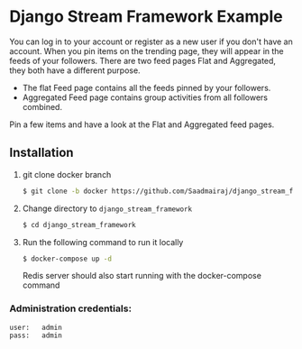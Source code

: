 # Django Stream Framework Example

You can log in to your account or register as a new user if you don't have an account. When you pin items on the trending page, they will appear in the feeds of your followers. There are two feed pages Flat and Aggregated, they both have a different purpose.

- The flat Feed page contains all the feeds pinned by your followers.
- Aggregated Feed page contains group activities from all followers combined.

Pin a few items and have a look at the Flat and Aggregated feed pages.


## Installation

1. git clone docker branch

    ```bash
    $ git clone -b docker https://github.com/Saadmairaj/django_stream_framework.git
    ```

2. Change directory to `django_stream_framework`

    ```bash
    $ cd django_stream_framework
    ```

3. Run the following command to run it locally

    ```bash
    $ docker-compose up -d
    ```
    
    Redis server should also start running with the docker-compose command

  ### Administration credentials:
  ```
  user:   admin 
  pass:   admin
  ```
